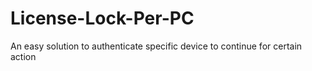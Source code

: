 # License-Lock-Per-PC
An easy solution to authenticate specific device to continue for certain action

